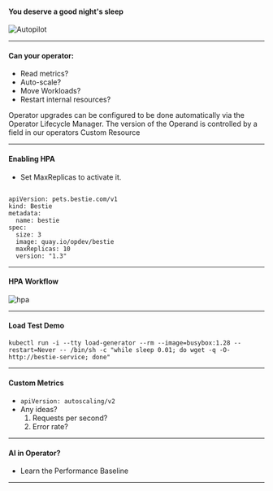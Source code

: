 #### You deserve a good night's sleep

![Autopilot](images/dreamworks.png)

---

#### Can your operator:
- Read metrics?
- Auto-scale?
- Move Workloads?
- Restart internal resources?

<aside class="notes">
  Operator upgrades can be configured to be done automatically via the Operator Lifecycle Manager. The version of the Operand is controlled by a field in our operators Custom Resource
</aside>

---
#### Enabling HPA
- Set MaxReplicas to activate it.

<pre><code data-trim data-noescape>
apiVersion: pets.bestie.com/v1
kind: Bestie
metadata:
  name: bestie
spec:
  size: 3
  image: quay.io/opdev/bestie
  maxReplicas: 10
  version: "1.3"
</code></pre>

---
#### HPA Workflow

![hpa](images/HPA-Diagram.jpeg)

---
#### Load Test Demo
```
kubectl run -i --tty load-generator --rm --image=busybox:1.28 --restart=Never -- /bin/sh -c "while sleep 0.01; do wget -q -O- http://bestie-service; done"
```
---
#### Custom Metrics
- `apiVersion: autoscaling/v2`
- Any ideas?
	1. Requests per second?
	2. Error rate? 

---	
#### AI in Operator?
- Learn the Performance Baseline

---
